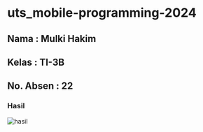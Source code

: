 # uts_mobile-programming-2024

## Nama         : Mulki Hakim
## Kelas        : TI-3B
## No. Absen    : 22

### Hasil
![hasil](linkaja_ui/assets/images/test_linkajaclone_MulkiHakim-ezgif.gif)